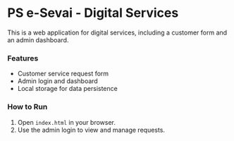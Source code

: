 # PS e-Sevai - Digital Services

This is a web application for digital services, including a customer form and an admin dashboard.

### Features
* Customer service request form
* Admin login and dashboard
* Local storage for data persistence

### How to Run
1. Open `index.html` in your browser.
2. Use the admin login to view and manage requests.